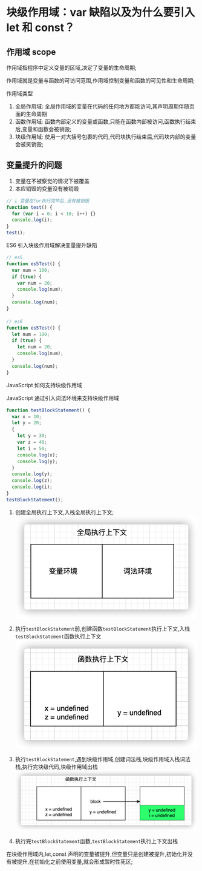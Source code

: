 # 块级作用域：var 缺陷以及为什么要引入 let 和 const？

## 作用域 scope

作用域指程序中定义变量的区域,决定了变量的生命周期;

作用域就是变量与函数的可访问范围,作用域控制变量和函数的可见性和生命周期;

作用域类型

1. 全局作用域: 全局作用域的变量在代码的任何地方都能访问,其声明周期伴随页面的生命周期
2. 函数作用域: 函数内部定义的变量或函数,只能在函数内部被访问,函数执行结束后,变量和函数会被销毁;
3. 块级作用域: 使用一对大括号包裹的代码,代码块执行结束后,代码块内部的变量会被笑销毁;

## 变量提升的问题

1. 变量在不被察觉的情况下被覆盖
2. 本应销毁的变量没有被销毁

```js
// i 变量在for执行完毕后,没有被销毁
function test() {
  for (var i = 0; i < 10; i++) {}
  console.log(i);
}
test();
```

ES6 引入块级作用域解决变量提升缺陷

```js
// es5
function es5Test() {
  var num = 100;
  if (true) {
    var num = 20;
    console.log(num);
  }
  console.log(num);
}

// es6
function es5Test() {
  let num = 100;
  if (true) {
    let num = 20;
    console.log(num);
  }
  console.log(num);
}
```

JavaScript 如何支持块级作用域

JavaScript 通过引入词法环境来支持块级作用域

```js
function testBlockStatement() {
  var x = 10;
  let y = 20;
  {
    let y = 30;
    var z = 40;
    let i = 50;
    console.log(x);
    console.log(y);
  }
  console.log(y);
  console.log(z);
  console.log(i);
}
testBlockStatement();
```

1. 创建全局执行上下文,入栈全局执行上下文;  
   ![全局上下文](../images/02/example/01.jpg)

2. 执行`testBlockStatement`前,创建函数`testBlockStatement`执行上下文,入栈`testBlockStatement`函数执行上下文  
   ![函数上下文](./../images/02/example/02.jpg)
3. 执行`testBlockStatement`,遇到块级作用域,创建词法栈,块级作用域入栈词法栈,执行完块级代码,块级作用域出栈  
   ![函数上下文](./../images/02/example/03.jpg)
4. 执行完`testBlockStatement`函数,`testBlockStatement`执行上下文出栈

在块级作用域内,let,const 声明的变量被提升,但变量只是创建被提升,初始化并没有被提升,在初始化之前使用变量,就会形成暂时性死区;
